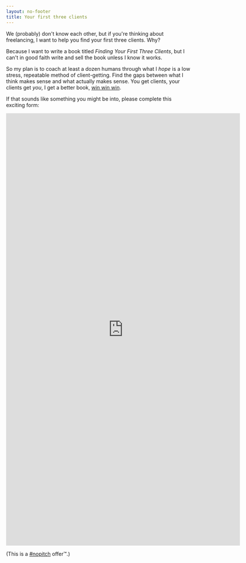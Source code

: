 ```yaml
---
layout: no-footer
title: Your first three clients
---
```


We (probably) don't know each other, but if you're thinking about freelancing, I want to help you find your first three clients. Why?

Because I want to write a book titled _Finding Your First Three Clients_, but I can't in good faith write and sell the book unless I know it works.

So my plan is to coach at least a dozen humans through what I _hope_ is a low stress, repeatable method of client-getting. Find the gaps between what I think makes sense and what actually makes sense. You get clients, your clients get _you_, I get a better book, [win win win](https://garden.briandavidhall.com/seek-win-win-wins).

If that sounds like something you might be into, please complete this exciting form:

<iframe src="https://docs.google.com/forms/d/e/1FAIpQLSfJuChX34HqzIRJA9qqb2KAs5JpKEu9LqwegAqqjFNiHPBrUA/viewform?embedded=true" width="640" height="1182" frameborder="0" marginheight="0" marginwidth="0">Loading…</iframe>

(This is a [#nopitch](/nopitch) offer™.)
